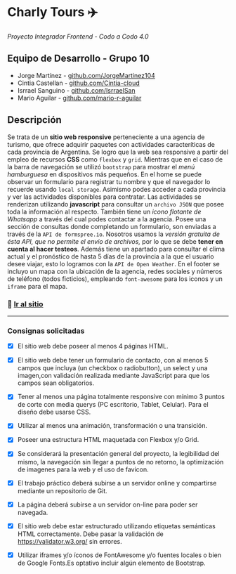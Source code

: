 # Charly Tours :airplane:
*Proyecto Integrador Frontend - Codo a Codo 4.0*

## Equipo de Desarrollo - Grupo 10

* Jorge Martínez - [github.com/JorgeMartinez104](https://github.com/JorgeMartinez104/)
* Cintia Castellan - [github.com/Cintia-cloud](https://github.com/Cintia-cloud)
* Isrrael Sanguino - [github.com/IsrraelSan](https://github.com/IsrraelSan)
* Mario Aguilar - [github.com/mario-r-aguilar](https://github.com/mario-r-aguilar)

## Descripción
Se trata de un **sitio web responsive** perteneciente a una agencia de turismo, que ofrece adquirir paquetes con actividades caracteríticas de cada provincia de Argentina. 
Se logro que la web sea responsive a partir del empleo de recursos **CSS** como `flexbox` y `grid`. Mientras que en el caso de la barra de navegación se utilizó `bootstrap` 
para mostrar el *menú hamburguesa* en dispositivos más pequeños.
En el home se puede observar un formulario para registrar tu nombre y que el navegador lo recuerde usando `local storage`. Asimismo podes acceder a cada provincia y ver las 
actividades disponibles para contratar. Las actividades se renderizan utilizando **javascript** para consultar un `archivo JSON` que posee toda la información al respecto. 
También tiene un *icono flotante de Whatsapp* a través del cual podes contactar a la agencia.
Posee una sección de consultas donde completando un formulario, son enviadas a través de la `API de formspree.io`. Nosotros usamos la *versión gratuita de ésta API, que no permite 
el envío de archivos,* por lo que se debe **tener en cuenta al hacer testeos**.
Además tiene un apartado para consultar el clima actual y el pronóstico de hasta 5 días de la provincia a la que el usuario desee viajar, esto lo logramos con la `API de Open Weather`.
En el footer se incluyo un mapa con la ubicación de la agencia, redes sociales y números de teléfono (todos ficticios), empleando `font-awesome` para los iconos y un `iframe` para el mapa.

### :rocket: [Ir al sitio](https://jorgemartinez104.github.io/PROYECTO-INTEGRADOR-GRUPO-10/index.html)

---

### Consignas solicitadas
- [x] El sitio web debe poseer al menos 4 páginas HTML.
- [x] El sitio web debe tener un formulario de contacto, con al menos 5 campos que incluya (un checkbox o radiobutton), un select y una imagen,con validación realizada 
mediante JavaScript para que los campos sean obligatorios.
- [x] Tener al menos una página totalmente responsive con mínimo 3 puntos de corte con media querys (PC escritorio, Tablet, Celular). Para el diseño debe usarse CSS.
- [x] Utilizar al menos una animación, transformación o una transición.
- [x] Poseer una estructura HTML maquetada con Flexbox y/o Grid.
- [x] Se considerará la presentación general del proyecto, la legibilidad del mismo, la navegación sin llegar a puntos de no retorno, la optimización de imagenes para la web 
y el uso de favicon.
- [x] El trabajo práctico deberá subirse a un servidor online y compartirse mediante un repositorio de Git.
- [x] La página deberá subirse a un servidor on-line para poder ser navegada.
- [x] El sitio web debe estar estructurado utilizando etiquetas semánticas HTML correctamente. Debe pasar la validación de https://validator.w3.org/ sin errores.
- [x] Utilizar iframes y/o íconos de FontAwesome y/o fuentes locales o bien de Google Fonts.Es optativo incluir algún elemento de Bootstrap.

